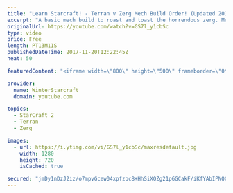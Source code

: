 ```yaml
---
title: "Learn Starcraft! - Terran v Zerg Mech Build Order! (Updated 2018)"
excerpt: "A basic mech build to roast and toast the horrendous zerg. Meant for lower level players looking for some direction! -- Watch live at https://www.twitch.tv/wintergaming"
originalUrl: https://youtube.com/watch?v=GS7l_y1cbSc
type: video
price: Free
length: PT13M11S
publishedDateTime: 2017-11-20T12:22:45Z
heat: 50

featuredContent: "<iframe width=\"800\" height=\"500\" frameborder=\"0\" src=\"https://www.youtube.com/embed/GS7l_y1cbSc\" allow=\"accelerometer; autoplay; encrypted-media; gyroscope; picture-in-picture\" allowfullscreen></iframe>"

provider:
  name: WinterStarcraft
  domain: youtube.com

topics:
  - StarCraft 2
  - Terran
  - Zerg

images:
  - url: https://i.ytimg.com/vi/GS7l_y1cbSc/maxresdefault.jpg
    width: 1280
    height: 720
    isCached: true

secured: "jmDy1nDzJ2iz/o7mpvGcew04xpfzbc8+HhSiXQZg21p6GCakF/iKfYAbIPNQCwN/B35Wf9HHir+WRY0T2AkfT/Sk22yFh3W/VHDWUS1grnXK47TepauvOo3D0ZfMeKxDI0yO+wenQFt1DYWFtsrkQkWItP9NY2ORQiv3TT+tZf2tQbqFr0YvYQgElpWiTCNetNcrfzynvKocjU7fdxYpga1ju4fVpZ6OvSz4BgZ0y58NvQjQNLiPeYfkPDUcMBPIRqHIIDt25EoMe5xDsqeiy5Jhzbcju8TEoeINLLD4HCI6RoMD8umA/pAMh8YQeiDS2CJH1R0OBqqLHr35D4bzg4gUYeu3n3k/5McrqYG1d2ywFYj+TQY0twCQNN1ROVmxjXxcydG7w69SDa1Ue1EIALZ58toSA/qs37mi4QCvZCs=;RwpqxJtKE5ucVjcnVUSXpA=="
---
```


